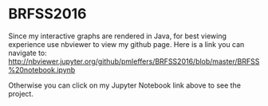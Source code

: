 # BRFSS2016
Since my interactive graphs are rendered in Java, for best viewing experience use nbviewer to view my github page. 
Here is a link you can navigate to:
http://nbviewer.jupyter.org/github/pmleffers/BRFSS2016/blob/master/BRFSS%20notebook.ipynb

Otherwise you can click on my Jupyter Notebook link above to see the project.
